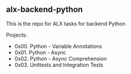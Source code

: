 ## alx-backend-python
This is the repo for ALX tasks for backend Python

Projects:
- 0x00. Python - Variable Annotations
- 0x01. Python - Async
- 0x02. Python - Async Comprehension
- 0x03. Unittests and Integration Tests
